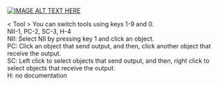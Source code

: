 [![IMAGE ALT TEXT HERE](https://img.youtube.com/vi/MelwTkqIMKg/0.jpg)](https://www.youtube.com/watch?v=MelwTkqIMKg)


< Tool >
You can switch tools using keys 1-9 and 0.<br />
NII-1,  PC-2,  SC-3,  H-4<br />
NII: Select NII by pressing key 1 and click an object.<br />
PC: Click an object that send output, and then, click another object that receive the output. <br />
SC: Left click to select objects that send output, and then, right click to select objects that receive the output.<br />
H: no documentation
